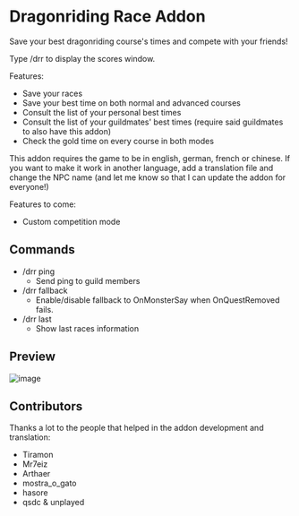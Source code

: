 # Dragonriding Race Addon

Save your best dragonriding course's times and compete with your friends!

Type /drr to display the scores window.

Features:

- Save your races
- Save your best time on both normal and advanced courses
- Consult the list of your personal best times
- Consult the list of your guildmates' best times (require said guildmates to also have this addon)
- Check the gold time on every course in both modes

This addon requires the game to be in english, german, french or chinese. If you want to make it work in another language, add a translation file and change the NPC name (and let me know so that I can update the addon for everyone!)

Features to come:

- Custom competition mode

## Commands
- /drr ping
  - Send ping to guild members
- /drr fallback
  - Enable/disable fallback to OnMonsterSay when OnQuestRemoved fails.
- /drr last
  - Show last races information

## Preview
![image](https://user-images.githubusercontent.com/1711517/228683129-9b14f56a-38c9-4d67-86de-4cbb6be41c07.png)

## Contributors

Thanks a lot to the people that helped in the addon development and translation:

- Tiramon
- Mr7eiz
- Arthaer
- mostra_o_gato
- hasore
- qsdc & unplayed
